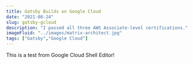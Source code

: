 ```yaml
---
title: Gatsby Builds on Google Cloud
date: "2021-08-24"
slug: gatsby-gcloud
description: "I passed all three AWS Associate-level certifications."
imageFluid: "../images/matrix-architect.jpg"
tags: ["Gatsby","Google Cloud"]
---
```


This is a test from Google Cloud Shell Editor!